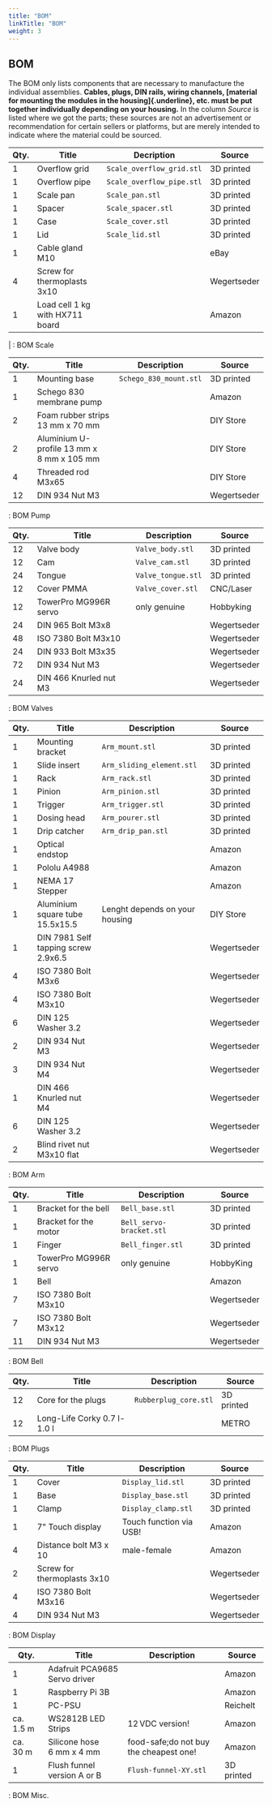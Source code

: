 ```yaml
---
title: "BOM"
linkTitle: "BOM"
weight: 3
---
```

## BOM

The BOM only lists components that are necessary to manufacture the
individual assemblies. **Cables, plugs, DIN rails, wiring channels,
[material for mounting the modules in the housing]{.underline}, etc.
must be put together individually depending on your housing.** In the
column *Source* is listed where we got the parts; these sources are not
an advertisement or recommendation for certain sellers or platforms, but
are merely intended to indicate where the material could be sourced.

  Qty.  | Title                             |Decription                  |Source
  ------| --------------------------------- |--------------------------- |-------------
  1     | Overflow grid                     |`Scale_overflow_grid.stl`   |3D printed
  1     | Overflow pipe                     |`Scale_overflow_pipe.stl`   |3D printed
  1     | Scale pan                         |`Scale_pan.stl`             |3D printed
  1     | Spacer                            |`Scale_spacer.stl`          |3D printed
  1     | Case                              |`Scale_cover.stl`           |3D printed
  1     | Lid                               |`Scale_lid.stl`             |3D printed
  1     | Cable gland M10                   |                            |eBay
  4     | Screw for thermoplasts 3x10       |                            |Wegertseder
  1     | Load cell 1 kg with HX711 board   |                            |Amazon
|
  : BOM Scale

  Qty.   |Title                                       |Description              |Source
  ------ |------------------------------------------- |------------------------ |-------------
  1      |Mounting base                               |`Schego_830_mount.stl`   |3D printed
  1      |Schego 830 membrane pump                    |                         |Amazon
  2      |Foam rubber strips 13 mm x 70 mm            |                         |DIY Store
  2      |Aluminium U-profile 13 mm x 8 mm x 105 mm   |                         |DIY Store
  4      |Threaded rod M3x65                          |                         |DIY Store
  12     |DIN 934 Nut M3                              |                         |Wegertseder

  : BOM Pump

  Qty.   |Title                    |Description          |Source
  ------ |------------------------ |-------------------- |-------------
  12     |Valve body               |`Valve_body.stl`     |3D printed
  12     |Cam                      |`Valve_cam.stl`      |3D printed
  24     |Tongue                   |`Valve_tongue.stl`   |3D printed
  12     |Cover PMMA               |`Valve_cover.stl`    |CNC/Laser
  12     |TowerPro MG996R servo    |only genuine         |Hobbyking
  24     |DIN 965 Bolt M3x8        |                     |Wegertseder
  48     |ISO 7380 Bolt M3x10      |                     |Wegertseder
  24     |DIN 933 Bolt M3x35       |                     |Wegertseder
  72     |DIN 934 Nut M3           |                     |Wegertseder
  24     |DIN 466 Knurled nut M3   |                     |Wegertseder

  : BOM Valves

  Qty.   |Title                                 |Description                     | Source
  ------ |------------------------------------- |--------------------------------| -------------
  1      |Mounting bracket                      |`Arm_mount.stl`                 | 3D printed
  1      |Slide insert                          |`Arm_sliding_element.stl`       | 3D printed
  1      |Rack                                  |`Arm_rack.stl`                  | 3D printed
  1      |Pinion                                |`Arm_pinion.stl`                | 3D printed
  1      |Trigger                               |`Arm_trigger.stl`               | 3D printed
  1      |Dosing head                           |`Arm_pourer.stl`                | 3D printed
  1      |Drip catcher                          |`Arm_drip_pan.stl`              | 3D printed
  1      |Optical endstop                       |                                | Amazon
  1      |Pololu A4988                          |                                | Amazon
  1      |NEMA 17 Stepper                       |                                | Amazon
  1      |Aluminium square tube 15.5x15.5       |Lenght depends on your housing  | DIY Store
  1      |DIN 7981 Self tapping screw 2.9x6.5   |                                | Wegertseder
  4      |ISO 7380 Bolt M3x6                    |                                | Wegertseder
  4      |ISO 7380 Bolt M3x10                   |                                | Wegertseder
  6      |DIN 125 Washer 3.2                    |                                | Wegertseder
  2      |DIN 934 Nut M3                        |                                | Wegertseder
  3      |DIN 934 Nut M4                        |                                | Wegertseder
  1      |DIN 466 Knurled nut M4                |                                | Wegertseder
  6      |DIN 125 Washer 3.2                    |                                | Wegertseder
  2      |Blind rivet nut M3x10 flat            |                                | Wegertseder

  : BOM Arm

  Qty.   |Title                   |Description                |Source
  ------ |----------------------- |-------------------------- |-------------
  1      |Bracket for the bell    |`Bell_base.stl`            |3D printed
  1      |Bracket for the motor   |`Bell_servo-bracket.stl`   |3D printed
  1      |Finger                  |`Bell_finger.stl`          |3D printed
  1      |TowerPro MG996R servo   |only genuine               |HobbyKing
  1      |Bell                    |                           |Amazon
  7      |ISO 7380 Bolt M3x10     |                           |Wegertseder
  7      |ISO 7380 Bolt M3x12     |                           |Wegertseder
  11     |DIN 934 Nut M3          |                           |Wegertseder

  : BOM Bell

  Qty.   |Title                         |Description             |Source
  ------ |----------------------------- |----------------------- |------------
  12     |Core for the plugs            |`Rubberplug_core.stl`   |3D printed
  12     |Long-Life Corky 0.7 l-1.0 l   |                        |METRO

  : BOM Plugs

  Qty.   |Title                         |Description               |Source
  ------ |----------------------------- |------------------------- |-------------
  1      |Cover                         |`Display_lid.stl`         |3D printed
  1      |Base                          |`Display_base.stl`        |3D printed
  1      |Clamp                         |`Display_clamp.stl`       |3D printed
  1      |7" Touch display              |Touch function via USB!   |Amazon
  4      |Distance bolt M3 x 10         |male-female               |Amazon
  2      |Screw for thermoplasts 3x10   |                          |Wegertseder
  4      |ISO 7380 Bolt M3x16           |                          |Wegertseder
  4      |DIN 934 Nut M3                |                          |Wegertseder

  : BOM Display

  Qty.        |Title                           |Description                    |Source
  ----------- |------------------------------- |------------------------------ |------------
  1           |Adafruit PCA9685 Servo driver   |                               |Amazon
  1           |Raspberry Pi 3B                 |                               |Amazon
  1           |PC-PSU                          |                               |Reichelt
  ca. 1.5 m   |WS2812B LED Strips              |12 VDC version!                |Amazon
  ca. 30 m    |Silicone hose 6 mm x 4 mm       |food-safe;do not buy the cheapest one!      |Amazon
  1           |Flush funnel version A or B     |`Flush-funnel-XY.stl`          |3D printed

  : BOM Misc.
